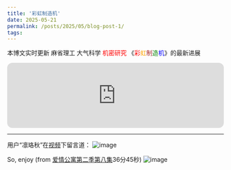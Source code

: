 ```yaml
---
title: '彩虹制造机'
date: 2025-05-21
permalink: /posts/2025/05/blog-post-1/
tags:
---
```


本博文实时更新 麻省理工 大气科学 <span style="color: red;">机密研究</span> 《<span style="color: red;">彩</span><span style="color: orange;">虹</span><span style="color: brown;">制</span><span style="color: green;">造</span><span style="color: blue;">机</span>》的最新进展

<iframe style="border-radius:12px" src="https://open.spotify.com/embed/track/2u3k4qplPLgSe7T6DqLBfe?utm_source=generator" width="100%" height="152" frameBorder="0" allowfullscreen="" allow="autoplay; clipboard-write; encrypted-media; fullscreen; picture-in-picture" loading="lazy"></iframe>

---

用户“凛珞秋”在[视频]( https://b23.tv/ZthC99J)下留言道：
![image](https://github.com/user-attachments/assets/e734b3dd-c03d-4eed-8174-eb0a195df33d)

So, enjoy (from [爱情公寓第二季第八集](https://www.youtube.com/watch?v=MYwhi6u1gqI&list=PLIN-ht974xkghS7BpJmiyfg5WZXp7ZWEH&index=28&ab_channel=YOUKU-GetAPPnow)36分45秒)
![image](https://github.com/user-attachments/assets/4a4d5a64-e664-43ba-b274-11a1420b96e1)



